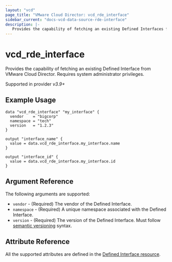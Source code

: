 ```yaml
---
layout: "vcd"
page_title: "VMware Cloud Director: vcd_rde_interface"
sidebar_current: "docs-vcd-data-source-rde-interface"
description: |-
   Provides the capability of fetching an existing Defined Interfaces from VMware Cloud Director.
---
```


# vcd\_rde\_interface

Provides the capability of fetching an existing Defined Interface from VMware Cloud Director.
Requires system administrator privileges.

Supported in provider *v3.9+*

## Example Usage

```hcl
data "vcd_rde_interface" "my_interface" {
  vendor    = "bigcorp"
  namespace = "tech"
  version   = "1.2.3"
}

output "interface_name" {
  value = data.vcd_rde_interface.my_interface.name
}

output "interface_id" {
  value = data.vcd_rde_interface.my_interface.id
}
```

## Argument Reference

The following arguments are supported:

* `vendor` - (Required) The vendor of the Defined Interface.
* `namespace` - (Required) A unique namespace associated with the Defined Interface.
* `version` - (Required) The version of the Defined Interface. Must follow [semantic versioning](https://semver.org/) syntax.

## Attribute Reference

All the supported attributes are defined in the
[Defined Interface resource](/providers/vmware/vcd/latest/docs/resources/rde_interface#argument-reference).

